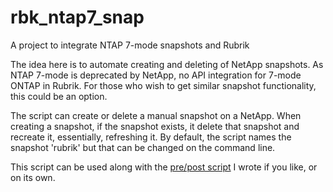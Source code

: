 # rbk_ntap7_snap
A project to integrate NTAP 7-mode snapshots and Rubrik

The idea here is to automate creating and deleting of NetApp snapshots.  As NTAP 7-mode is deprecated by NetApp,
no API integration for 7-mode ONTAP in Rubrik.  For those who wish to get similar snapshot functionality, this could be 
an option.

The script can create or delete a manual snapshot on a NetApp.  When creating a snapshot, if the snapshot exists, it
delete that snapshot and recreate it, essentially, refreshing it.  By default, the script names the snapshot 'rubrik'
but that can be changed on the command line.  

This script can be used along with the <a href="https://github.com/adamrfox/rbk_nas_backup"> pre/post script</a> I 
wrote if you like, or on its own.


